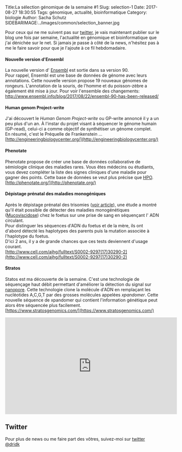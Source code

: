 Title:La sélection génomique de la semaine #1 
Slug: selection-1
Date: 2017-08-27 18:30:55
Tags: génomique, actualité, bioinformatique
Category: biologie
Author: Sacha Schutz
SIDEBARIMAGE:../images/common/selection_banner.jpg

Pour ceux qui ne me suivent pas sur [twitter](https://twitter.com/dridk), je vais maintenant publier sur le blog une fois par semaine, l'actualité en génomique et bioinformatique que j'ai dénichée sur le net. 
Si jamais je passe à côté de la news, n'hésitez pas à me le faire savoir pour que je l'ajoute à ce fil hebdomadaire. 

#### Nouvelle version d'Ensembl 
La nouvelle version d' [Ensembl](http://www.ensembl.org/index.html) est sortie dans sa version 90.   
Pour rappel, Ensembl est une base de données de génome avec leurs annotations.
Cette nouvelle version propose 19 nouveaux génomes de rongeurs.
L'annotation de la souris, de l'homme et du poisson-zèbre a également été mise à jour.
Pour voir l'ensemble des changements:      
[http://www.ensembl.info/blog/2017/08/22/ensembl-90-has-been-released/ ](http://www.ensembl.info/blog/2017/08/22/ensembl-90-has-been-released/ )

#### Human genom Project-write
J'ai découvert le *Human Genom Project-write* ou GP-write annoncé il y a un peu plus d'un an. 
À l'instar du projet visant à séquencer le génome humain (GP-read), celui-ci a comme objectif de synthétiser un génome complet.    
En résumé, c'est le Préquelle de Frankenstein ...      
[http://engineeringbiologycenter.org/](http://engineeringbiologycenter.org/)

#### Phenotate
Phenotate propose de créer une base de données collaborative de sémiologie clinique des maladies rares. Vous êtes médecins ou étudiants, vous devez compléter la liste des signes cliniques d'une maladie pour gagner des points. 
Cette base de données se veut plus précise que [HPO](http://human-phenotype-ontology.github.io/).       
[http://phenotate.org/](http://phenotate.org/)

#### Dépistage prénatal des maladies monogéniques
Après le dépistage prénatal des trisomies ([voir article](dpni.html)), une étude a montré qu'il était  possible de détecter des maladies monogénétiques ([Mucoviscidose](https://fr.wikipedia.org/wiki/Mucoviscidose)) chez le foetus sur une prise de sang en séquençant l' ADN circulant.    
Pour distinguer les séquences d'ADN du foetus et de la mère, ils ont d'abord détecté les haplotypes des parents puis la mutation associée à l'haplotype du foetus.  
D'ici 2 ans, il y a de grande chances que ces tests deviennent d'usage courant.      
[http://www.cell.com/ajhg/fulltext/S0002-9297(17)30290-2](http://www.cell.com/ajhg/fulltext/S0002-9297(17)30290-2)

#### Stratos
Statos est ma découverte de la semaine. C'est une technologie de séquençage haut débit permettant d'améliorer la détection du signal sur [nanopore](https://fr.wikipedia.org/wiki/Nanopore). 
Cette technologie clone la molécule d'ADN en remplaçant les nucléotides A,C,G,T par des grosses molécules appelées *xpandomer*. Cette nouvelle séquence de xpandomer qui contient l'information génétique peut alors être séquencée plus facilement.  
[https://www.stratosgenomics.com/](https://www.stratosgenomics.com/)

<p>     <iframe width="560" height="315" src="https://www.youtube.com/embed/ADzIXItP4hE" frameborder="0" allowfullscreen></iframe> </p>

## Twitter
Pour plus de news ou me faire part des vôtres, suivez-moi sur [twitter @dridk](https://twitter.com/dridk)